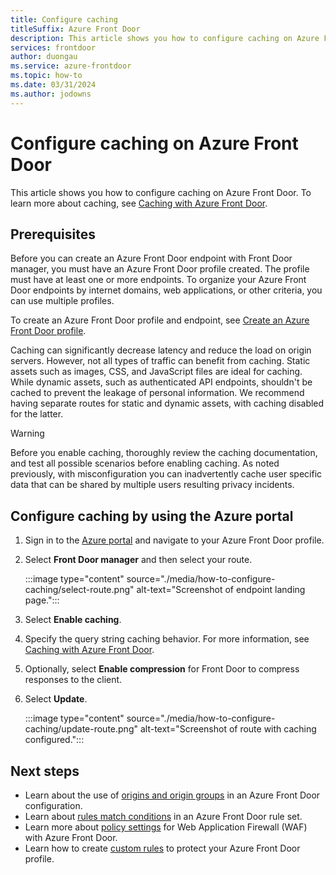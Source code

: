 ```yaml
---
title: Configure caching
titleSuffix: Azure Front Door
description: This article shows you how to configure caching on Azure Front Door.
services: frontdoor
author: duongau
ms.service: azure-frontdoor
ms.topic: how-to
ms.date: 03/31/2024
ms.author: jodowns
---
```


# Configure caching on Azure Front Door

This article shows you how to configure caching on Azure Front Door. To learn more about caching, see [Caching with Azure Front Door](front-door-caching.md).

## Prerequisites

Before you can create an Azure Front Door endpoint with Front Door manager, you must have an Azure Front Door profile created. The profile must have at least one or more endpoints. To organize your Azure Front Door endpoints by internet domains, web applications, or other criteria, you can use multiple profiles. 

To create an Azure Front Door profile and endpoint, see [Create an Azure Front Door profile](create-front-door-portal.md).

Caching can significantly decrease latency and reduce the load on origin servers. However, not all types of traffic can benefit from caching. Static assets such as images, CSS, and JavaScript files are ideal for caching. While dynamic assets, such as authenticated API endpoints, shouldn't be cached to prevent the leakage of personal information. We recommend having separate routes for static and dynamic assets, with caching disabled for the latter. 

> [!WARNING]
> Before you enable caching, thoroughly review the caching documentation, and test all possible scenarios before enabling caching. As noted previously, with misconfiguration you can inadvertently cache user specific data that can be shared by multiple users resulting privacy incidents.

## Configure caching by using the Azure portal

1. Sign in to the [Azure portal](https://portal.azure.com?azure-portal=true) and navigate to your Azure Front Door profile.

1. Select **Front Door manager** and then select your route.
   
    :::image type="content" source="./media/how-to-configure-caching/select-route.png" alt-text="Screenshot of endpoint landing page.":::

1. Select **Enable caching**.

1. Specify the query string caching behavior. For more information, see [Caching with Azure Front Door](front-door-caching.md#query-string-behavior).

1. Optionally, select **Enable compression** for Front Door to compress responses to the client.

1. Select **Update**.

    :::image type="content" source="./media/how-to-configure-caching/update-route.png" alt-text="Screenshot of route with caching configured.":::

## Next steps

* Learn about the use of [origins and origin groups](origin.md) in an Azure Front Door configuration.
* Learn about [rules match conditions](rules-match-conditions.md) in an Azure Front Door rule set.
* Learn more about [policy settings](../web-application-firewall/afds/waf-front-door-policy-settings.md) for Web Application Firewall (WAF) with Azure Front Door.
* Learn how to create [custom rules](../web-application-firewall/afds/waf-front-door-custom-rules.md) to protect your Azure Front Door profile.
